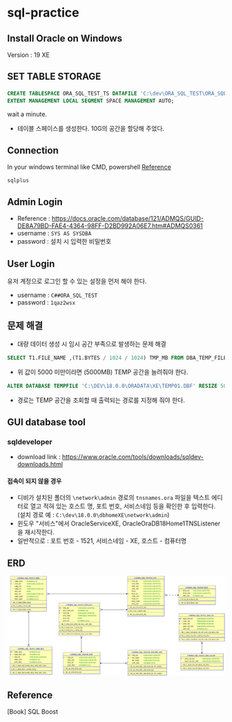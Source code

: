 # sql-practice


## Install Oracle on Windows
Version : 19 XE


## SET TABLE STORAGE
```sql
CREATE TABLESPACE ORA_SQL_TEST_TS DATAFILE 'C:\dev\ORA_SQL_TEST\ORA_SQL_TEST.DBA' SIZE 10G
EXTENT MANAGEMENT LOCAL SEGMENT SPACE MANAGEMENT AUTO;
```
wait a minute.

- 테이블 스페이스를 생성한다. 10G의 공간을 할당해 주었다.


## Connection
In your windows terminal like CMD, powershell
[Reference](https://docs.oracle.com/cd/E18283_01/appdev.112/e10766/tdddg_connecting.htm#CEGDIFBC)
```
sqlplus
```

## Admin Login
- Reference : https://docs.oracle.com/database/121/ADMQS/GUID-DE8A79BD-FAE4-4364-98FF-D2BD992A06E7.htm#ADMQS0361
- username : `SYS AS SYSDBA`
- password : 설치 시 입력한 비밀번호


## User Login
유저 계정으로 로그인 할 수 있는 설정을 먼저 해야 한다.
- username : `C##ORA_SQL_TEST`
- password : `1qaz2wsx`

## 문제 해결
- 대량 데이터 생성 시 임시 공간 부족으로 발생하는 문제 해결
```sql
SELECT T1.FILE_NAME ,(T1.BYTES / 1024 / 1024) TMP_MB FROM DBA_TEMP_FILES T1;
```
- 위 값이 5000 미만이라면 (5000MB) TEMP 공간을 늘려줘야 한다.
```sql
ALTER DATABASE TEMPFILE 'C:\DEV\18.0.0\ORADATA\XE\TEMP01.DBF' RESIZE 5000M;
```
- 경로는 TEMP 공간을 조회할 때 출력되는 경로를 지정해 줘야 한다.

## GUI database tool
### sqldeveloper
- download link : https://www.oracle.com/tools/downloads/sqldev-downloads.html
#### 접속이 되지 않을 경우
- 디비가 설치된 폴더의 `\network\admin` 경로의 `tnsnames.ora` 파일을 텍스트 에디터로 열고 적혀 있는 호스트 명, 포트 번호, 서비스네임 등을 확인한 후 입력한다. (설치 경로 예 : `C:\dev\18.0.0\dbhomeXE\network\admin`)
- 윈도우 "서비스"에서 OracleServiceXE, OracleOraDB18Home1TNSListener을 재시작한다.
- 일반적으로 : 포트 번호 - 1521, 서비스네임 - XE, 호스트 - 컴퓨터명


## ERD
![ER Diagram](./ERD.svg)

## Reference
\[Book\] SQL Boost
